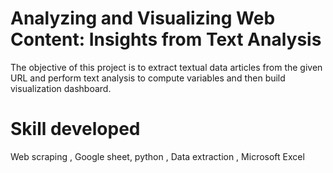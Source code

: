 <h1>Analyzing and Visualizing Web Content: Insights from Text Analysis</h1>
The objective of this project  is to extract textual data articles from the given URL and perform text analysis to compute variables and then build visualization dashboard.
<h1><b>Skill developed</b></h1>
Web scraping , Google sheet, python , Data extraction , Microsoft Excel
